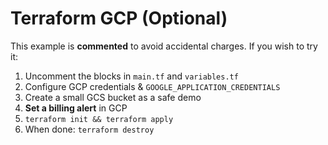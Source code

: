 # Terraform GCP (Optional)

This example is **commented** to avoid accidental charges. If you wish to try it:
1. Uncomment the blocks in `main.tf` and `variables.tf`
2. Configure GCP credentials & `GOOGLE_APPLICATION_CREDENTIALS`
3. Create a small GCS bucket as a safe demo
4. **Set a billing alert** in GCP
5. `terraform init && terraform apply`
6. When done: `terraform destroy`
